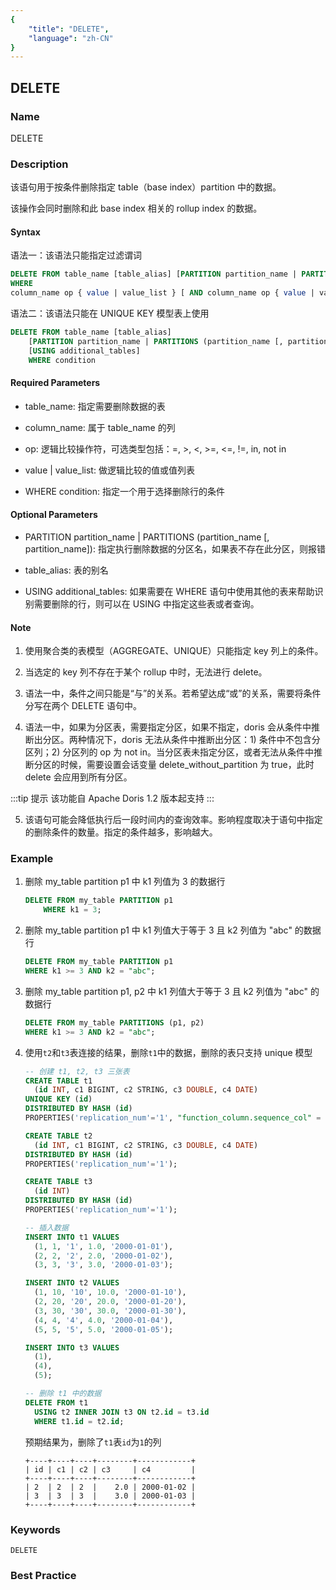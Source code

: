 ```yaml
---
{
    "title": "DELETE",
    "language": "zh-CN"
}
---
```


<!--
Licensed to the Apache Software Foundation (ASF) under one
or more contributor license agreements.  See the NOTICE file
distributed with this work for additional information
regarding copyright ownership.  The ASF licenses this file
to you under the Apache License, Version 2.0 (the
"License"); you may not use this file except in compliance
with the License.  You may obtain a copy of the License at

  http://www.apache.org/licenses/LICENSE-2.0

Unless required by applicable law or agreed to in writing,
software distributed under the License is distributed on an
"AS IS" BASIS, WITHOUT WARRANTIES OR CONDITIONS OF ANY
KIND, either express or implied.  See the License for the
specific language governing permissions and limitations
under the License.
-->

## DELETE

### Name

DELETE

### Description

该语句用于按条件删除指定 table（base index）partition 中的数据。

该操作会同时删除和此 base index 相关的 rollup index 的数据。

#### Syntax

语法一：该语法只能指定过滤谓词

```SQL
DELETE FROM table_name [table_alias] [PARTITION partition_name | PARTITIONS (partition_name [, partition_name])]
WHERE
column_name op { value | value_list } [ AND column_name op { value | value_list } ...];
```



语法二：该语法只能在 UNIQUE KEY 模型表上使用

```sql
DELETE FROM table_name [table_alias]
    [PARTITION partition_name | PARTITIONS (partition_name [, partition_name])]
    [USING additional_tables]
    WHERE condition
```



#### Required Parameters

+ table_name: 指定需要删除数据的表
+ column_name: 属于 table_name 的列
+ op: 逻辑比较操作符，可选类型包括：=, >, <, >=, <=, !=, in, not in
+ value | value_list: 做逻辑比较的值或值列表



+ WHERE condition: 指定一个用于选择删除行的条件




#### Optional Parameters

+ PARTITION partition_name | PARTITIONS (partition_name [, partition_name]): 指定执行删除数据的分区名，如果表不存在此分区，则报错



+ table_alias: 表的别名
+ USING additional_tables: 如果需要在 WHERE 语句中使用其他的表来帮助识别需要删除的行，则可以在 USING 中指定这些表或者查询。



#### Note

1. 使用聚合类的表模型（AGGREGATE、UNIQUE）只能指定 key 列上的条件。
2. 当选定的 key 列不存在于某个 rollup 中时，无法进行 delete。
3. 语法一中，条件之间只能是“与”的关系。若希望达成“或”的关系，需要将条件分写在两个 DELETE 语句中。


4. 语法一中，如果为分区表，需要指定分区，如果不指定，doris 会从条件中推断出分区。两种情况下，doris 无法从条件中推断出分区：1) 条件中不包含分区列；2) 分区列的 op 为 not in。当分区表未指定分区，或者无法从条件中推断分区的时候，需要设置会话变量 delete_without_partition 为 true，此时 delete 会应用到所有分区。


:::tip 提示
该功能自 Apache Doris  1.2 版本起支持
:::

5. 该语句可能会降低执行后一段时间内的查询效率。影响程度取决于语句中指定的删除条件的数量。指定的条件越多，影响越大。

### Example

1. 删除 my_table partition p1 中 k1 列值为 3 的数据行
    
    ```sql
    DELETE FROM my_table PARTITION p1
        WHERE k1 = 3;
    ```
    
2. 删除 my_table partition p1 中 k1 列值大于等于 3 且 k2 列值为 "abc" 的数据行
    
    ```sql
    DELETE FROM my_table PARTITION p1
    WHERE k1 >= 3 AND k2 = "abc";
    ```
    
3. 删除 my_table partition p1, p2 中 k1 列值大于等于 3 且 k2 列值为 "abc" 的数据行
    
    ```sql
    DELETE FROM my_table PARTITIONS (p1, p2)
    WHERE k1 >= 3 AND k2 = "abc";
    ```



4. 使用`t2`和`t3`表连接的结果，删除`t1`中的数据，删除的表只支持 unique 模型

   ```sql
   -- 创建 t1, t2, t3 三张表
   CREATE TABLE t1
     (id INT, c1 BIGINT, c2 STRING, c3 DOUBLE, c4 DATE)
   UNIQUE KEY (id)
   DISTRIBUTED BY HASH (id)
   PROPERTIES('replication_num'='1', "function_column.sequence_col" = "c4");
   
   CREATE TABLE t2
     (id INT, c1 BIGINT, c2 STRING, c3 DOUBLE, c4 DATE)
   DISTRIBUTED BY HASH (id)
   PROPERTIES('replication_num'='1');
   
   CREATE TABLE t3
     (id INT)
   DISTRIBUTED BY HASH (id)
   PROPERTIES('replication_num'='1');
   
   -- 插入数据
   INSERT INTO t1 VALUES
     (1, 1, '1', 1.0, '2000-01-01'),
     (2, 2, '2', 2.0, '2000-01-02'),
     (3, 3, '3', 3.0, '2000-01-03');
   
   INSERT INTO t2 VALUES
     (1, 10, '10', 10.0, '2000-01-10'),
     (2, 20, '20', 20.0, '2000-01-20'),
     (3, 30, '30', 30.0, '2000-01-30'),
     (4, 4, '4', 4.0, '2000-01-04'),
     (5, 5, '5', 5.0, '2000-01-05');
   
   INSERT INTO t3 VALUES
     (1),
     (4),
     (5);
   
   -- 删除 t1 中的数据
   DELETE FROM t1
     USING t2 INNER JOIN t3 ON t2.id = t3.id
     WHERE t1.id = t2.id;
   ```
   
   预期结果为，删除了`t1`表`id`为`1`的列
   
   ```
   +----+----+----+--------+------------+
   | id | c1 | c2 | c3     | c4         |
   +----+----+----+--------+------------+
   | 2  | 2  | 2  |    2.0 | 2000-01-02 |
   | 3  | 3  | 3  |    3.0 | 2000-01-03 |
   +----+----+----+--------+------------+
   ```



### Keywords

    DELETE

### Best Practice


